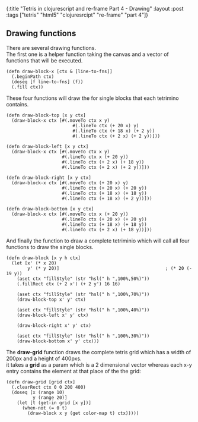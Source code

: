 {:title "Tetris in clojurescript and re-frame Part 4 - Drawing"
 :layout :post
 :tags  ["tetris" "html5" "clojuresrcipt" "re-frame" "part 4"]}

## Drawing functions

There are several drawing functions.  
The first one is a helper function taking the canvas and a vector of functions that will be executed.

    (defn draw-block-x [ctx & [line-to-fns]]
      (.beginPath ctx)
      (doseq [f line-to-fns] (f))
      (.fill ctx))
                         
These four functions will draw the for single blocks that each tetrimino contains.     

    
    (defn draw-block-top [x y ctx]
      (draw-block-x ctx [#(.moveTo ctx x y)
                             #(.lineTo ctx (+ 20 x) y)
                             #(.lineTo ctx (+ 18 x) (+ 2 y))
                             #(.lineTo ctx (+ 2 x) (+ 2 y))]))
    
    (defn draw-block-left [x y ctx]
      (draw-block-x ctx [#(.moveTo ctx x y)
                         #(.lineTo ctx x (+ 20 y))
                         #(.lineTo ctx (+ 2 x) (+ 18 y))
                         #(.lineTo ctx (+ 2 x) (+ 2 y))]))
    
    (defn draw-block-right [x y ctx]
      (draw-block-x ctx [#(.moveTo ctx (+ 20 x) y)
                         #(.lineTo ctx (+ 20 x) (+ 20 y))
                         #(.lineTo ctx (+ 18 x) (+ 18 y))
                         #(.lineTo ctx (+ 18 x) (+ 2 y))]))
    
    (defn draw-block-bottom [x y ctx]
      (draw-block-x ctx [#(.moveTo ctx x (+ 20 y))
                         #(.lineTo ctx (+ 20 x) (+ 20 y))
                         #(.lineTo ctx (+ 18 x) (+ 18 y))
                         #(.lineTo ctx (+ 2 x) (+ 18 y))]))
        
And finally the function to draw a complete tetriminio which will call all four functions to draw the single blocks.

    (defn draw-block [x y h ctx]
      (let [x' (* x 20)
            y' (* y 20)]                                        ; (* 20 (- 19 y))
        (aset ctx "fillStyle" (str "hsl(" h ",100%,50%)"))
        (.fillRect ctx (+ 2 x') (+ 2 y') 16 16)
    
        (aset ctx "fillStyle" (str "hsl(" h ",100%,70%)"))
        (draw-block-top x' y' ctx)
    
        (aset ctx "fillStyle" (str "hsl(" h ",100%,40%)"))
        (draw-block-left x' y' ctx)
    
        (draw-block-right x' y' ctx)
    
        (aset ctx "fillStyle" (str "hsl(" h ",100%,30%)"))
        (draw-block-bottom x' y' ctx)))

The **draw-grid** function draws the complete tetris grid which has a width of 200px and a height of 400pxs.  
 it takes a **grid** as a param which is a 2 dimensional vector whereas each x-y entry contains the element at that
 place of the the grid:


    (defn draw-grid [grid ctx]
      (.clearRect ctx 0 0 200 400)
      (doseq [x (range 10)
              y (range 20)]
        (let [t (get-in grid [x y])]
          (when-not (= 0 t)
            (draw-block x y (get color-map t) ctx)))))  

